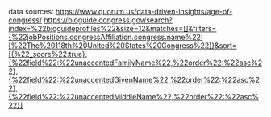 data sources:
https://www.quorum.us/data-driven-insights/age-of-congress/
https://bioguide.congress.gov/search?index=%22bioguideprofiles%22&size=12&matches=[]&filters={%22jobPositions.congressAffiliation.congress.name%22:[%22The%20118th%20United%20States%20Congress%22]}&sort=[{%22_score%22:true},{%22field%22:%22unaccentedFamilyName%22,%22order%22:%22asc%22},{%22field%22:%22unaccentedGivenName%22,%22order%22:%22asc%22},{%22field%22:%22unaccentedMiddleName%22,%22order%22:%22asc%22}]
